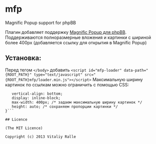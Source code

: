 # mfp

Magnific Popup support for phpBB

Плагин добавляет поддержку [Magnific Popup для phpBB](http://dimsemenov.com/plugins/magnific-popup/). Поддерживаются полноразмерные вложения и картинки с шириной более 400px (добавляется ссылку для открытия в Magnific Popup)

## Установка:

Перед тегом `</body>` добавить 
```<script id="mfp-loader" data-path="{ROOT_PATH}" type="text/javascript" src="{ROOT_PATH}mfp/loader.min.js"></script>```
Максимальную ширину картинок по ссылкам можно ограничить с помощью CSS:
```.postbody .content img, .postbody .signature img {
   vertical-align: bottom;
   display: inline-block;
   max-width: 400px; /* задаем максимальную ширину картинок */
   height: auto; /* сохраняем пропорции картинки */
}```

## Licence

(The MIT Licence)

Copyright (c) 2013 Vitaliy Ralle
